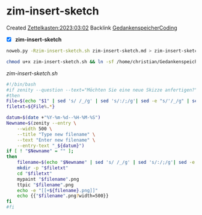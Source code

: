 # zim-insert-sketch
Created [Zettelkasten:2023:03:02]()
Backlink [GedankenspeicherCoding](../GedankenspeicherCoding.md)

- [X] **zim-insert-sketch**

```bash
noweb.py -Rzim-insert-sketch.sh zim-insert-sketch.md > zim-insert-sketch.sh && echo 'fertig'
```

```bash
chmod u+x zim-insert-sketch.sh && ln -sf /home/christian/Gedankenspeicher/Gedankenspeicherwiki/Zettelkasten/ZetteL/CodeFabrik/GedankenspeicherCoding/zim-insert-sketch.sh ~/.local/bin/zim-insert-sketch.sh && echo 'fertig'
```

*zim-insert-sketch.sh*
```bash
#!/bin/bash
#if zenity --question --text="Möchten Sie eine neue Skizze anfertigen?"
#then
File=$(echo "$1" | sed 's/ /_/g' | sed 's/:/;/g'| sed -e "s/'/_/g" | sed 's/\"//g')
filetxt=${File%.*}

datum=$(date +"%Y-%m-%d--%H-%M-%S")
Newname=$(zenity --entry \
	--width 500 \
	--title "Type new filename" \
	--text "Enter new filename" \
	--entry-text "_${datum}")
if [ ! "$Newname" = "" ];
then
	filename=$(echo "$Newname" | sed 's/ /_/g' | sed 's/:/;/g'| sed -e "s/'/_/g" | sed 's/\"//g')
	mkdir -p "$filetxt"
	cd "$filetxt"
	mypaint "$filename".png
	ttpic "$filename".png
	echo -e "[[+${filename}.png]]"
	echo {{"$filename".png?width=500}}
fi
#fi
```

